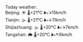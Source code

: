 Today weather:  
Beijing: ☀️ 🌡️+21°C 🌬️↘15km/h  
Tianjin: 🌫  🌡️+21°C 🌬️↓11km/h  
Shijiazhuang: 🌫  🌡️+20°C 🌬️↘7km/h  
Tangshan: 🌦 🌡️+20°C 🌬️↖6km/h  
